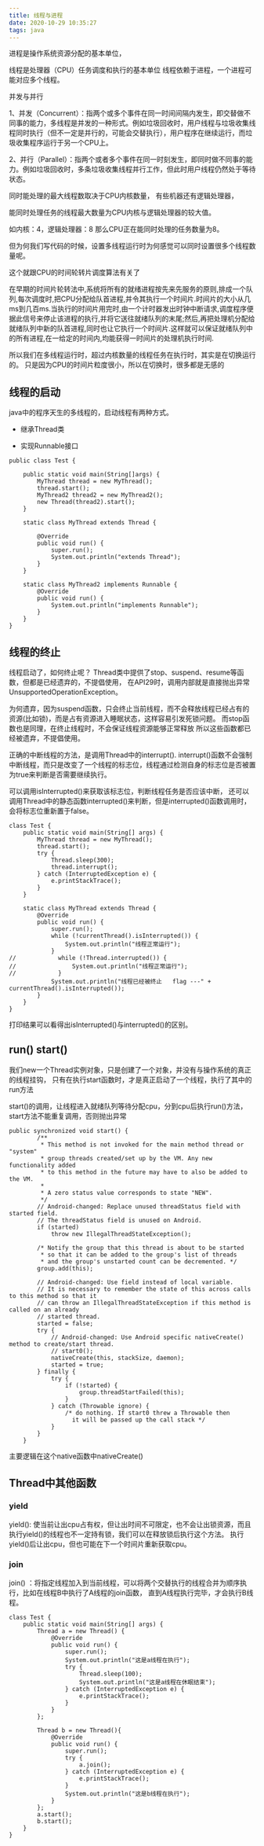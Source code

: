 ```yaml
---
title: 线程与进程
date: 2020-10-29 10:35:27
tags: java
---
```



进程是操作系统资源分配的基本单位，

线程是处理器（CPU）任务调度和执行的基本单位
线程依赖于进程，一个进程可能对应多个线程。

并发与并行

1、并发（Concurrent）：指两个或多个事件在同一时间间隔内发生，即交替做不同事的能力，多线程是并发的一种形式。例如垃圾回收时，用户线程与垃圾收集线程同时执行（但不一定是并行的，可能会交替执行），用户程序在继续运行，而垃圾收集程序运行于另一个CPU上。

2、并行（Parallel）：指两个或者多个事件在同一时刻发生，即同时做不同事的能力。例如垃圾回收时，多条垃圾收集线程并行工作，但此时用户线程仍然处于等待状态。

同时能处理的最大线程数取决于CPU内核数量，
有些机器还有逻辑处理器，

能同时处理任务的线程最大数量为CPU内核与逻辑处理器的较大值。

如内核：4，逻辑处理器：8
那么CPU正在能同时处理的任务数量为8。

但为何我们写代码的时候，设置多线程运行时为何感觉可以同时设置很多个线程数量呢。

这个就跟CPU的时间轮转片调度算法有关了

在早期的时间片轮转法中,系统将所有的就绪进程按先来先服务的原则,排成一个队列,每次调度时,把CPU分配给队首进程,并令其执行一个时间片.时间片的大小从几ms到几百ms.当执行的时间片用完时,由一个计时器发出时钟中断请求,调度程序便据此信号来停止该进程的执行,并将它送往就绪队列的末尾;然后,再把处理机分配给就绪队列中新的队首进程,同时也让它执行一个时间片.这样就可以保证就绪队列中的所有进程,在一给定的时间内,均能获得一时间片的处理机执行时间.

所以我们在多线程运行时，超过内核数量的线程任务在执行时，其实是在切换运行的。
只是因为CPU的时间片粒度很小，所以在切换时，很多都是无感的


## 线程的启动
java中的程序天生的多线程的，启动线程有两种方式。

* 继承Thread类

* 实现Runnable接口 


```
public class Test {

    public static void main(String[]args) {
        MyThread thread = new MyThread();
        thread.start();
        MyThread2 thread2 = new MyThread2();
        new Thread(thread2).start();
    }
    
    static class MyThread extends Thread {

        @Override
        public void run() {
            super.run();
            System.out.println("extends Thread");
        }
    }
    
    static class MyThread2 implements Runnable {
        @Override
        public void run() {
            System.out.println("implements Runnable");
        }
    }
}

```


## 线程的终止

线程启动了，如何终止呢？
Thread类中提供了stop、suspend、resume等函数，但都是已经遗弃的，不提倡使用，
在API29时，调用内部就是直接抛出异常UnsupportedOperationException。

为何遗弃，因为suspend函数，只会终止当前线程，而不会释放线程已经占有的资源(比如锁)，而是占有资源进入睡眠状态，这样容易引发死锁问题。
而stop函数也是同理，在终止线程时，不会保证线程资源能够正常释放
所以这些函数都已经被遗弃，不提倡使用。


正确的中断线程的方法，是调用Thread中的interrupt().
interrupt()函数不会强制中断线程，而只是改变了一个线程的标志位，线程通过检测自身的标志位是否被置为true来判断是否需要继续执行。

可以调用isInterrupted()来获取该标志位，判断线程任务是否应该中断，
还可以调用Thread中的静态函数interrupted()来判断，但是interrupted()函数调用时，会将标志位重新置于false。


```
class Test {
    public static void main(String[] args) {
        MyThread thread = new MyThread();
        thread.start();
        try {
            Thread.sleep(300);
            thread.interrupt();
        } catch (InterruptedException e) {
            e.printStackTrace();
        }
    }

    static class MyThread extends Thread {
        @Override
        public void run() {
            super.run();
            while (!currentThread().isInterrupted()) {
                System.out.println("线程正常运行");
            }
//            while (!Thread.interrupted()) {
//                System.out.println("线程正常运行");
//            }
            System.out.println("线程已经被终止   flag ---" + currentThread().isInterrupted());
        }
    }
}

```
打印结果可以看得出isInterrupted()与interrupted()的区别。



## run() start()

我们new一个Thread实例对象，只是创建了一个对象，并没有与操作系统的真正的线程挂钩，
只有在执行start函数时，才是真正启动了一个线程，执行了其中的run方法

start()的调用，让线程进入就绪队列等待分配cpu，分到cpu后执行run()方法，start方法不能重复调用，否则抛出异常

```
public synchronized void start() {
        /**
         * This method is not invoked for the main method thread or "system"
         * group threads created/set up by the VM. Any new functionality added
         * to this method in the future may have to also be added to the VM.
         *
         * A zero status value corresponds to state "NEW".
         */
        // Android-changed: Replace unused threadStatus field with started field.
        // The threadStatus field is unused on Android.
        if (started)
            throw new IllegalThreadStateException();

        /* Notify the group that this thread is about to be started
         * so that it can be added to the group's list of threads
         * and the group's unstarted count can be decremented. */
        group.add(this);

        // Android-changed: Use field instead of local variable.
        // It is necessary to remember the state of this across calls to this method so that it
        // can throw an IllegalThreadStateException if this method is called on an already
        // started thread.
        started = false;
        try {
            // Android-changed: Use Android specific nativeCreate() method to create/start thread.
            // start0();
            nativeCreate(this, stackSize, daemon);
            started = true;
        } finally {
            try {
                if (!started) {
                    group.threadStartFailed(this);
                }
            } catch (Throwable ignore) {
                /* do nothing. If start0 threw a Throwable then
                  it will be passed up the call stack */
            }
        }
    }
```
主要逻辑在这个native函数中nativeCreate()


## Thread中其他函数

### yield
yield(): 使当前让出cpu占有权，但让出时间不可限定，也不会让出锁资源，而且执行yield()的线程也不一定持有锁，我们可以在释放锁后执行这个方法。
执行yield()后让出cpu，但也可能在下一个时间片重新获取cpu。

### join
join() ：将指定线程加入到当前线程，可以将两个交替执行的线程合并为顺序执行，比如在线程B中执行了A线程的join函数，
直到A线程执行完毕，才会执行B线程。


```
class Test {
    public static void main(String[] args) {
        Thread a = new Thread() {
            @Override
            public void run() {
                super.run();
                System.out.println("这是a线程在执行");
                try {
                    Thread.sleep(100);
                    System.out.println("这是a线程在休眠结束");
                } catch (InterruptedException e) {
                    e.printStackTrace();
                }
            }
        };

        Thread b = new Thread(){
            @Override
            public void run() {
                super.run();
                try {
                    a.join();
                } catch (InterruptedException e) {
                    e.printStackTrace();
                }
                System.out.println("这是b线程在执行");
            }
        };
        a.start();
        b.start();
    }
}
```



